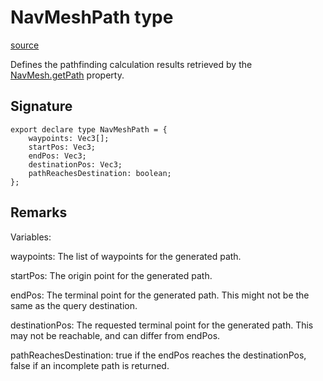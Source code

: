 # NavMeshPath type

[source](https://developers.meta.com/horizon-worlds/reference/2.0.0/navmesh_navmeshpath)

Defines the pathfinding calculation results retrieved by the [NavMesh.getPath](/horizon-worlds/reference/2.0.0/navmesh_navmesh#getpath) property.

## Signature

```
export declare type NavMeshPath = {
    waypoints: Vec3[];
    startPos: Vec3;
    endPos: Vec3;
    destinationPos: Vec3;
    pathReachesDestination: boolean;
};
```

## Remarks

Variables:

  

waypoints: The list of waypoints for the generated path.

  

startPos: The origin point for the generated path.

  

endPos: The terminal point for the generated path. This might not be the same as the query destination.

  

destinationPos: The requested terminal point for the generated path. This may not be reachable, and can differ from endPos.

  

pathReachesDestination: true if the endPos reaches the destinationPos, false if an incomplete path is returned.